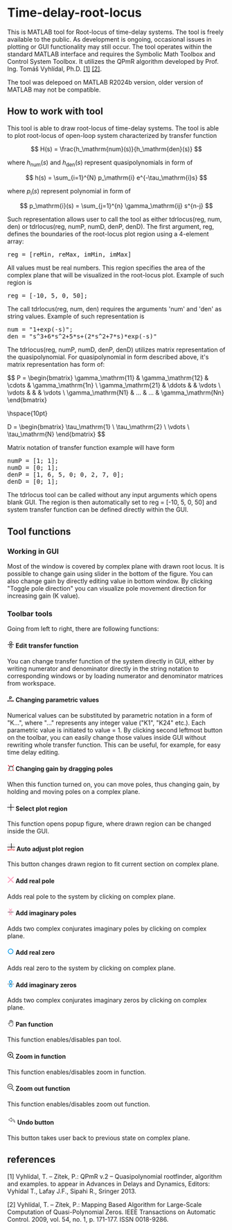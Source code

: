 # Time-delay-root-locus
This is MATLAB tool for Root-locus of time-delay systems.
The tool is freely available to the public. As development is ongoing, occasional issues in plotting or GUI functionality may still occur.
The tool operates within the standard MATLAB interface and requires the Symbolic Math Toolbox and Control System Toolbox. It utilizes the QPmR algorithm developed by Prof. Ing. Tomáš Vyhlídal, Ph.D. [[1]](#1) [[2]](#2).

The tool was delepoed on MATLAB R2024b version, older version of MATLAB may not be compatible.

## How to work with tool

This tool is able to draw root-locus of time-delay systems. The tool is able to plot root-locus of open-loop system characterized by transfer function

$$ H(s) = \frac{h_\mathrm{num}(s)}{h_\mathrm{den}(s)} $$

where $h_\mathrm{num}(s)$ and $h_\mathrm{den}(s)$ represent quasipolynomials in form of

$$ 
h(s) = \sum_{i=1}^{N} p_\mathrm{i} e^{-\tau_\mathrm{i}s}
$$

where $p_\mathrm{i}(s)$ represent polynomial in form of

$$
p_\mathrm{i}(s) = \sum_{j=1}^{n} \gamma_\mathrm{ij} s^{n-j}
$$

Such representation allows user to call the tool as either tdrlocus(reg, num, den) or tdrlocus(reg, numP, numD, denP, denD).
The first argument, reg, defines the boundaries of the root-locus plot region using a 4-element array:

<pre>
reg = [reMin, reMax, imMin, imMax]
</pre>

All values must be real numbers. This region specifies the area of the complex plane that will be visualized in the root-locus plot.
Example of such region is

<pre>
reg = [-10, 5, 0, 50];
</pre>

The call tdrlocus(reg, num, den) requires the arguments 'num' and 'den' as string values. Example of such representation is 

<pre>
num = "1+exp(-s)";
den = "s^3+6*s^2+5*s+(2*s^2+7*s)*exp(-s)"
</pre>

The tdrlocus(reg, numP, numD, denP, denD) utilizes matrix representation of the quasipolynomial. For quasipolynomial in form described above, it's matrix representation has form of: 

$$
P =
\begin{bmatrix}
\gamma_\mathrm{11} & \gamma_\mathrm{12} & \cdots & \gamma_\mathrm{1n} \\
\gamma_\mathrm{21} & \ddots & & \vdots \\
\vdots & & & \vdots \\
\gamma_\mathrm{N1} & ... & ... & \gamma_\mathrm{Nn}
\end{bmatrix}

\hspace{10pt}

D =
\begin{bmatrix}
\tau_\mathrm{1}  \\
\tau_\mathrm{2} \\
\vdots \\
\tau_\mathrm{N}
\end{bmatrix}
$$

Matrix notation of transfer function example will have form

<pre>
numP = [1; 1];
numD = [0; 1];
denP = [1, 6, 5, 0; 0, 2, 7, 0];
denD = [0; 1];
</pre>

The tdrlocus tool can be called without any input arguments which opens blank GUI. The region is then automatically set to reg = [-10, 5, 0, 50] and system transfer function can be defined directly within the GUI.

## Tool functions

### Working in GUI

Most of the window is covered by complex plane with drawn root locus. It is possible to change gain using slider in the bottom of the figure. You can also change gain by directly editing value in bottom window. By clicking "Toggle pole direction" you can visualize pole movement direction for increasing gain (K value).

### Toolbar tools
Going from left to right, there are following functions:

#### ![Edit transfer function](images/fraction2_icon.png) Edit transfer function 
You can change transfer function of the system directly in GUI, either by writing numerator and denominator directly in the string notation to corresponding windows or by loading numerator and denominator matrices from workspace.

#### ![Changing parametric values](images/var_param_icon.png) Changing parametric values 
Numerical values can be substituted by parametric notation in a form of "K...", where "..." represents any integer value ("K1", "K24" etc.). Each parametric value is initiated to value = 1. By clicking second leftmost button on the toolbar, you can easily change those values inside GUI without rewriting whole transfer function. This can be useful, for example, for easy time delay editing.

#### ![Changing gain by dragging poles](images/move_poles_icon.png) Changing gain by dragging poles 
When this function turned on, you can move poles, thus changing gain, by holding and moving poles on a complex plane.

#### ![Select plot region](images/region_icon_16px.png) Select plot region 
This function opens popup figure, where drawn region can be changed inside the GUI.

#### ![Auto adjust plot region](images/region_auto_icon_18px.png) Auto adjust plot region 
This button changes drawn region to fit current section on complex plane.

#### ![Add real pole](images/pole_icon.png) Add real pole 
Adds real pole to the system by clicking on complex plane.

#### ![Add imaginary poles](images/poles_icon.png) Add imaginary poles 
Adds two complex conjurates imaginary poles by clicking on complex plane.

#### ![Add real zero](images/zero_icon.png) Add real zero 
Adds real zero to the system by clicking on complex plane.

#### ![Add imaginary zeros](images/zeros_icon.png) Add imaginary zeros 
Adds two complex conjurates imaginary zeros by clicking on complex plane.

#### ![Pan function](images/pan_icon.png) Pan function 
This function enables/disables pan tool.

#### ![Zoom in function](images/zoom_in_icon.png) Zoom in function 
This function enables/disables zoom in function.

#### ![Zoom out function](images/zoom_out_icon.png) Zoom out function 
This function enables/disables zoom out function.

#### ![Undo button](images/undo_icon.png) Undo button 
This button takes user back to previous state on complex plane.

## references
<a id="1">[1]</a>
Vyhlídal, T. – Zítek, P.: QPmR v.2 – Quasipolynomial rootfinder, algorithm and examples. to appear in Advances in Delays and Dynamics, Editors: Vyhídal T., Lafay J.F., Sipahi R., Sringer 2013.

<a id="2">[2]</a>
Vyhlídal, T. – Zítek, P.: Mapping Based Algorithm for Large-Scale Computation of Quasi-Polynomial Zeros. IEEE Transactions on Automatic Control. 2009, vol. 54, no. 1, p. 171-177. ISSN 0018-9286.
